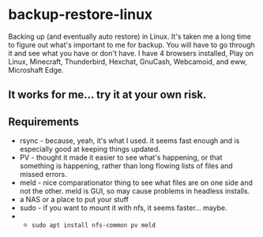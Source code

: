 # backup-restore-linux

Backing up (and eventually auto restore) in Linux. It's taken me a long time to figure out what's important to me for backup. You will have to go through it and see what you have or don't have. I have 4 browsers installed, Play on Linux, Minecraft, Thunderbird, Hexchat, GnuCash, Webcamoid, and eww, Microshaft Edge.

## It works for me... try it at your own risk.

## Requirements
- rsync - because, yeah, it's what I used. it seems fast enough and is especially good at keeping things updated.
- PV - thought it made it easier to see what's happening, or that something is happening, rather than long flowing lists of files and missed errors.
- meld - nice comparationator thing to see what files are on one side and not the other. meld is GUI, so may cause problems in headless installs.
- a NAS or a place to put your stuff
- sudo - if you want to mount it with nfs, it seems faster... maybe. 
- - `sudo apt install nfs-common pv meld`
